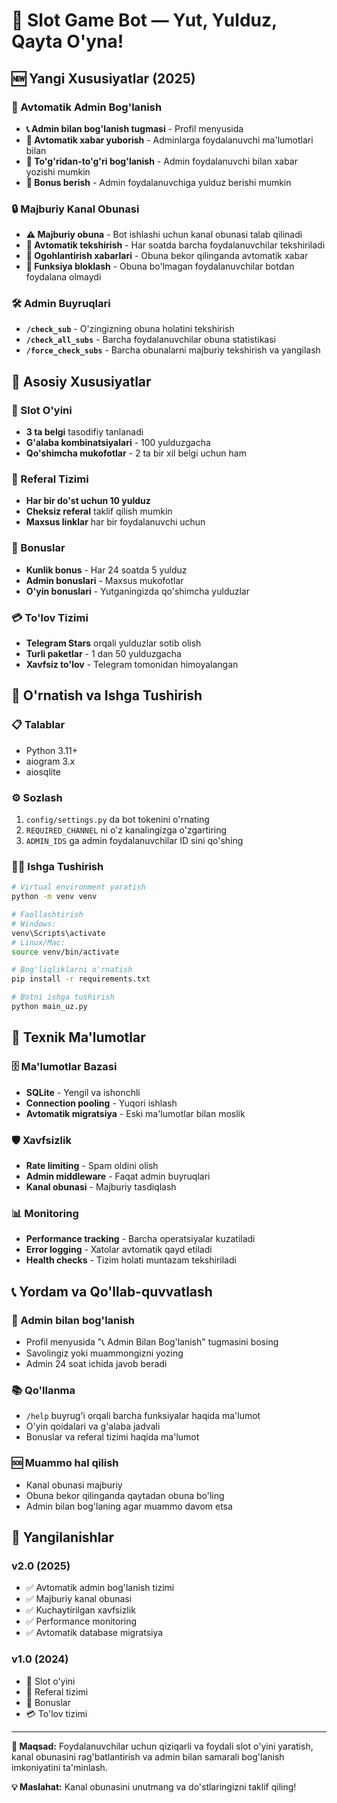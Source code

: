 # 🎰 Slot Game Bot — Yut, Yulduz, Qayta O'yna!

## 🆕 Yangi Xususiyatlar (2025)

### 🤖 Avtomatik Admin Bog'lanish
- **📞 Admin bilan bog'lanish tugmasi** - Profil menyusida
- **📨 Avtomatik xabar yuborish** - Adminlarga foydalanuvchi ma'lumotlari bilan
- **💬 To'g'ridan-to'g'ri bog'lanish** - Admin foydalanuvchi bilan xabar yozishi mumkin
- **🎁 Bonus berish** - Admin foydalanuvchiga yulduz berishi mumkin

### 🔒 Majburiy Kanal Obunasi
- **⚠️ Majburiy obuna** - Bot ishlashi uchun kanal obunasi talab qilinadi
- **🔄 Avtomatik tekshirish** - Har soatda barcha foydalanuvchilar tekshiriladi
- **📢 Ogohlantirish xabarlari** - Obuna bekor qilinganda avtomatik xabar
- **🚫 Funksiya bloklash** - Obuna bo'lmagan foydalanuvchilar botdan foydalana olmaydi

### 🛠️ Admin Buyruqlari
- **`/check_sub`** - O'zingizning obuna holatini tekshirish
- **`/check_all_subs`** - Barcha foydalanuvchilar obuna statistikasi
- **`/force_check_subs`** - Barcha obunalarni majburiy tekshirish va yangilash

## 🎯 Asosiy Xususiyatlar

### 🎰 Slot O'yini
- **3 ta belgi** tasodifiy tanlanadi
- **G'alaba kombinatsiyalari** - 100 yulduzgacha
- **Qo'shimcha mukofotlar** - 2 ta bir xil belgi uchun ham

### 👥 Referal Tizimi
- **Har bir do'st uchun 10 yulduz**
- **Cheksiz referal** taklif qilish mumkin
- **Maxsus linklar** har bir foydalanuvchi uchun

### 🎁 Bonuslar
- **Kunlik bonus** - Har 24 soatda 5 yulduz
- **Admin bonuslari** - Maxsus mukofotlar
- **O'yin bonuslari** - Yutganingizda qo'shimcha yulduzlar

### 💳 To'lov Tizimi
- **Telegram Stars** orqali yulduzlar sotib olish
- **Turli paketlar** - 1 dan 50 yulduzgacha
- **Xavfsiz to'lov** - Telegram tomonidan himoyalangan

## 🚀 O'rnatish va Ishga Tushirish

### 📋 Talablar
- Python 3.11+
- aiogram 3.x
- aiosqlite

### ⚙️ Sozlash
1. `config/settings.py` da bot tokenini o'rnating
2. `REQUIRED_CHANNEL` ni o'z kanalingizga o'zgartiring
3. `ADMIN_IDS` ga admin foydalanuvchilar ID sini qo'shing

### 🏃‍♂️ Ishga Tushirish
```bash
# Virtual environment yaratish
python -m venv venv

# Faollashtirish
# Windows:
venv\Scripts\activate
# Linux/Mac:
source venv/bin/activate

# Bog'liqliklarni o'rnatish
pip install -r requirements.txt

# Botni ishga tushirish
python main_uz.py
```

## 🔧 Texnik Ma'lumotlar

### 🗄️ Ma'lumotlar Bazasi
- **SQLite** - Yengil va ishonchli
- **Connection pooling** - Yuqori ishlash
- **Avtomatik migratsiya** - Eski ma'lumotlar bilan moslik

### 🛡️ Xavfsizlik
- **Rate limiting** - Spam oldini olish
- **Admin middleware** - Faqat admin buyruqlari
- **Kanal obunasi** - Majburiy tasdiqlash

### 📊 Monitoring
- **Performance tracking** - Barcha operatsiyalar kuzatiladi
- **Error logging** - Xatolar avtomatik qayd etiladi
- **Health checks** - Tizim holati muntazam tekshiriladi

## 📞 Yordam va Qo'llab-quvvatlash

### 🤝 Admin bilan bog'lanish
- Profil menyusida "📞 Admin Bilan Bog'lanish" tugmasini bosing
- Savolingiz yoki muammongizni yozing
- Admin 24 soat ichida javob beradi

### 📚 Qo'llanma
- `/help` buyrug'i orqali barcha funksiyalar haqida ma'lumot
- O'yin qoidalari va g'alaba jadvali
- Bonuslar va referal tizimi haqida ma'lumot

### 🆘 Muammo hal qilish
- Kanal obunasi majburiy
- Obuna bekor qilinganda qaytadan obuna bo'ling
- Admin bilan bog'laning agar muammo davom etsa

## 🌟 Yangilanishlar

### v2.0 (2025)
- ✅ Avtomatik admin bog'lanish tizimi
- ✅ Majburiy kanal obunasi
- ✅ Kuchaytirilgan xavfsizlik
- ✅ Performance monitoring
- ✅ Avtomatik database migratsiya

### v1.0 (2024)
- 🎰 Slot o'yini
- 👥 Referal tizimi
- 🎁 Bonuslar
- 💳 To'lov tizimi

---

**🎯 Maqsad:** Foydalanuvchilar uchun qiziqarli va foydali slot o'yini yaratish, kanal obunasini rag'batlantirish va admin bilan samarali bog'lanish imkoniyatini ta'minlash.

**💡 Maslahat:** Kanal obunasini unutmang va do'stlaringizni taklif qiling!
